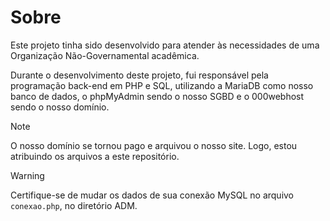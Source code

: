 # Sobre
Este projeto tinha sido desenvolvido para atender às necessidades de uma Organização Não-Governamental acadêmica.

Durante o desenvolvimento deste projeto, fui responsável pela programação back-end em PHP e SQL, utilizando a MariaDB como nosso banco de dados, o phpMyAdmin sendo o nosso SGBD e o 000webhost sendo o nosso domínio.

> [!NOTE]
> O nosso domínio se tornou pago e arquivou o nosso site. Logo, estou atribuindo os arquivos a este repositório.

> [!WARNING]
> Certifique-se de mudar os dados de sua conexão MySQL no arquivo ```conexao.php```, no diretório ADM.
